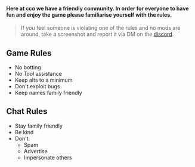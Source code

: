 

#### Here at cco we have a friendly community. In order for everyone to have fun and enjoy the game please familiarise yourself with the rules. 

> If you feel someone is violating one of the rules and no mods are around, take a screenshot and report it via DM on the [discord](https://discord.gg/JREx8xz).

## Game Rules
* No botting 
* No Tool assistance
* Keep alts to a minimum
* Don't exploit bugs
* Keep names family friendly
## Chat Rules
* Stay family friendly
* Be kind
* Don't:  
  - Spam  
  - Advertise  
  - Impersonate others  
